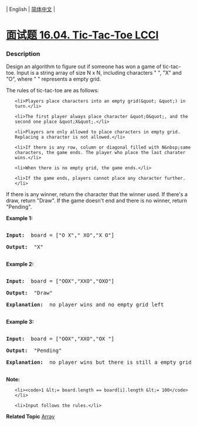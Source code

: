 | English | [简体中文](README.md) |

# [面试题 16.04. Tic-Tac-Toe LCCI](https://leetcode-cn.com/problems/tic-tac-toe-lcci)
 ### Description
<p>Design an algorithm to figure out if someone has won a game of tic-tac-toe.&nbsp;Input is a string array&nbsp;of size N x N, including characters &quot; &quot;, &quot;X&quot; and &quot;O&quot;, where &quot; &quot; represents a empty grid.</p>

<p>The rules of tic-tac-toe are as follows:</p>

<ul>
	<li>Players place characters into an empty grid(&quot; &quot;) in turn.</li>
	<li>The first player always place character &quot;O&quot;, and the second one place &quot;X&quot;.</li>
	<li>Players are only allowed to place characters in empty grid. Replacing a character is not allowed.</li>
	<li>If there is any row, column or diagonal filled with N&nbsp;same characters, the game ends. The player who place the last charater wins.</li>
	<li>When there is no empty grid, the game ends.</li>
	<li>If the game ends, players cannot place any character further.</li>
</ul>

<p>If there is any winner, return the character that the winner used. If there&#39;s a draw, return &quot;Draw&quot;. If the game doesn&#39;t end and there is no winner, return &quot;Pending&quot;.</p>

<p><strong>Example 1: </strong></p>

<pre>
<strong>Input: </strong> board = [&quot;O X&quot;,&quot; XO&quot;,&quot;X O&quot;]
<strong>Output: </strong> &quot;X&quot;
</pre>

<p><strong>Example 2: </strong></p>

<pre>
<strong>Input: </strong> board = [&quot;OOX&quot;,&quot;XXO&quot;,&quot;OXO&quot;]
<strong>Output: </strong> &quot;Draw&quot;
<strong>Explanation: </strong> no player wins and no empty grid left
</pre>

<p><strong>Example 3: </strong></p>

<pre>
<strong>Input: </strong> board = [&quot;OOX&quot;,&quot;XXO&quot;,&quot;OX &quot;]
<strong>Output: </strong> &quot;Pending&quot;
<strong>Explanation: </strong> no player wins but there is still a empty grid
</pre>

<p><strong>Note: </strong></p>

<ul>
	<li><code>1 &lt;= board.length == board[i].length &lt;= 100</code></li>
	<li>Input follows the rules.</li>
</ul>

**Related Topic**  [Array](https://leetcode-cn.com/tag/array) 